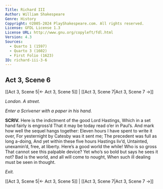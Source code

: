 ```yaml
---
Title: Richard III
Author: William Shakespeare
Genre: History
Copyright: ©2005-2024 PlayShakespeare.com. All rights reserved.
License: GFDL License 1.3
License URL: http://www.gnu.org/copyleft/fdl.html
Version: 4.3
Sources:
  - Quarto 1 (1597)
  - Quarto 3 (1602)
  - First Folio (1623)
ID: richard-iii-3-6
---
```


## Act 3, Scene 6
[[Act 3, Scene 5|← Act 3, Scene 5]] | [[Act 3, Scene 7|Act 3, Scene 7 →]]

*London. A street.*

*Enter a Scrivener with a paper in his hand.*

**SCRIV.**
Here is the indictment of the good Lord Hastings,
Which in a set hand fairly is engross’d
That it may be today read o’er in Paul’s.
And mark how well the sequel hangs together:
Eleven hours I have spent to write it over,
For yesternight by Catesby was it sent me;
The precedent was full as long a-doing,
And yet within these five hours Hastings liv’d,
Untainted, unexamin’d, free, at liberty.
Here’s a good world the while! Who is so gross
That cannot see this palpable device?
Yet who’s so bold but says he sees it not?
Bad is the world, and all will come to nought,
When such ill dealing must be seen in thought.

*Exit.*

[[Act 3, Scene 5|← Act 3, Scene 5]] | [[Act 3, Scene 7|Act 3, Scene 7 →]]